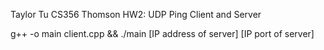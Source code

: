 Taylor Tu 
CS356 Thomson
HW2: UDP Ping Client and Server

g++ -o main client.cpp && ./main [IP address of server] [IP port of server]
